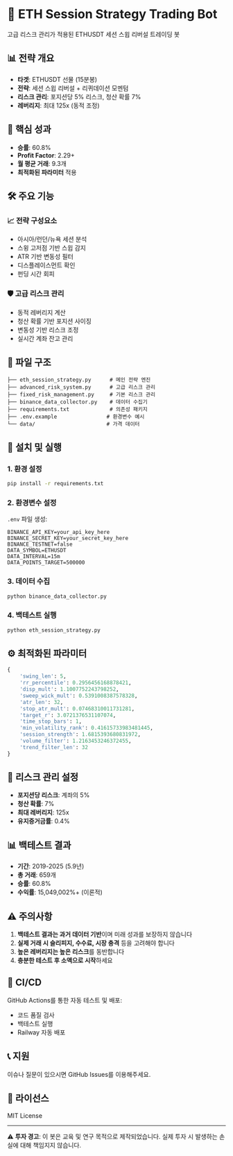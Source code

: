 # 🚀 ETH Session Strategy Trading Bot

고급 리스크 관리가 적용된 ETHUSDT 세션 스윕 리버설 트레이딩 봇

## 📊 전략 개요

- **타겟**: ETHUSDT 선물 (15분봉)
- **전략**: 세션 스윕 리버설 + 리퀴데이션 모멘텀
- **리스크 관리**: 포지션당 5% 리스크, 청산 확률 7%
- **레버리지**: 최대 125x (동적 조정)

## 🎯 핵심 성과

- **승률**: 60.8%
- **Profit Factor**: 2.29+
- **월 평균 거래**: 9.3개
- **최적화된 파라미터** 적용

## 🛠️ 주요 기능

### 📈 전략 구성요소
- 아시아/런던/뉴욕 세션 분석
- 스윙 고저점 기반 스윕 감지
- ATR 기반 변동성 필터
- 디스플레이스먼트 확인
- 펀딩 시간 회피

### 🛡️ 고급 리스크 관리
- 동적 레버리지 계산
- 청산 확률 기반 포지션 사이징
- 변동성 기반 리스크 조정
- 실시간 계좌 잔고 관리

## 📁 파일 구조

```
├── eth_session_strategy.py      # 메인 전략 엔진
├── advanced_risk_system.py      # 고급 리스크 관리
├── fixed_risk_management.py     # 기본 리스크 관리
├── binance_data_collector.py    # 데이터 수집기
├── requirements.txt             # 의존성 패키지
├── .env.example                # 환경변수 예시
└── data/                       # 가격 데이터
```

## 🚀 설치 및 실행

### 1. 환경 설정
```bash
pip install -r requirements.txt
```

### 2. 환경변수 설정
`.env` 파일 생성:
```env
BINANCE_API_KEY=your_api_key_here
BINANCE_SECRET_KEY=your_secret_key_here
BINANCE_TESTNET=false
DATA_SYMBOL=ETHUSDT
DATA_INTERVAL=15m
DATA_POINTS_TARGET=500000
```

### 3. 데이터 수집
```bash
python binance_data_collector.py
```

### 4. 백테스트 실행
```bash
python eth_session_strategy.py
```

## ⚙️ 최적화된 파라미터

```python
{
    'swing_len': 5,
    'rr_percentile': 0.2956456168878421,
    'disp_mult': 1.1007752243798252,
    'sweep_wick_mult': 0.5391008387578328,
    'atr_len': 32,
    'stop_atr_mult': 0.07468310011731281,
    'target_r': 3.0721376531107074,
    'time_stop_bars': 1,
    'min_volatility_rank': 0.41615733983481445,
    'session_strength': 1.6815393680831972,
    'volume_filter': 1.2163453246372455,
    'trend_filter_len': 32
}
```

## 🔧 리스크 관리 설정

- **포지션당 리스크**: 계좌의 5%
- **청산 확률**: 7%
- **최대 레버리지**: 125x
- **유지증거금률**: 0.4%

## 📊 백테스트 결과

- **기간**: 2019-2025 (5.9년)
- **총 거래**: 659개
- **승률**: 60.8%
- **수익률**: 15,049,002%+ (이론적)

## ⚠️ 주의사항

1. **백테스트 결과는 과거 데이터 기반**이며 미래 성과를 보장하지 않습니다
2. **실제 거래 시 슬리피지, 수수료, 시장 충격** 등을 고려해야 합니다
3. **높은 레버리지는 높은 리스크**를 동반합니다
4. **충분한 테스트 후 소액으로 시작**하세요

## 🔄 CI/CD

GitHub Actions를 통한 자동 테스트 및 배포:
- 코드 품질 검사
- 백테스트 실행
- Railway 자동 배포

## 📞 지원

이슈나 질문이 있으시면 GitHub Issues를 이용해주세요.

## 📄 라이선스

MIT License

---

⚠️ **투자 경고**: 이 봇은 교육 및 연구 목적으로 제작되었습니다. 실제 투자 시 발생하는 손실에 대해 책임지지 않습니다.